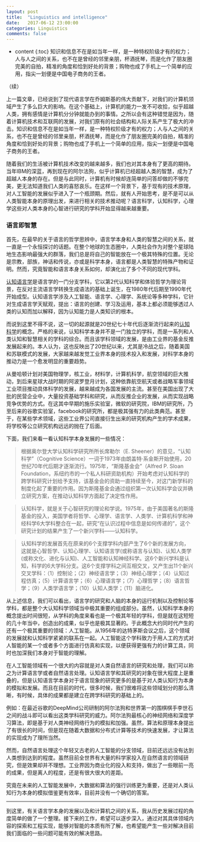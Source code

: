 ```yaml
---
layout: post
title:  "Linguistics and intelligence"
date:   2017-06-12 23:00:00
categories: Linguistics
comments: false
---
```

* content
{:toc}
知识和信息不在是如当年一样，是一种特权阶级才有的权力；人与人之间的关系，也不在是曾经的邻里亲朋，杯酒抚琴，而是化作了朋友圈完美的自拍，精准的角度和恰到好处的背景；购物也成了手机上一个简单的应用，指尖一划便是中国电子商务的王者。
 <!--more-->
（续）

上一篇文章，已经说到了现代语言学在乔姆斯基的伟大贡献下，对我们的计算机领域产生了多么巨大的影响。在这个基础上，计算机的能力一发不可收拾，似乎超越人类，拥有感情是计算机分分钟就能办到的事情。之所以会有这种错觉是因为，随着计算机技术和互联网的发展，对我们原有的社会结构和人际关系产生了极大的冲击。知识和信息不在是如当年一样，是一种特权阶级才有的权力；人与人之间的关系，也不在是曾经的邻里亲朋，杯酒抚琴，而是化作了朋友圈完美的自拍，精准的角度和恰到好处的背景；购物也成了手机上一个简单的应用，指尖一划便是中国电子商务的王者。

随着我们的生活被计算机技术改变的越来越多，我们也对其本身有了更高的期待。当年IBM的深蓝，再到现在的阿尔法狗，似乎计算机已经超越人类的智慧，成为了超越人本身的存在。但是与此同时，计算机有时候却连简单的问答却做的不够完美，更无法知道我们人类的喜怒哀乐。在这样一个背景下，基于现有的技术原理，对人工智能的发展似乎进入了一个瓶颈期。然后，就有人开始思考，是不是可以从人类智能本身的原理出发，来进行相关的技术推动呢？语言科学，认知科学，心理学这些对人类本身的心智进行研究的学科开始显得越来越重要。

### 语言即智慧

首先，在最早的关于语言的哲学思辨中，语言学本身和人类的智慧之间的关系，就一直是一个永恒探讨的话题。在整个地球的生态圈中，人类社会作为对整个星球陆地生态影响最强大的群落，我们总是将自己的智能放在一个极其特殊的位置。无论是宗教，部族，神话和传说，亦或是科学本身，语言都是人类智慧的特殊产物和证明。然而，究竟智能和语言本身关系如何，却演化出了多个不同的现代学科。

[认知语言学](https://en.wikipedia.org/wiki/Cognitive_linguistics)是语言学的一门分支学科，它以第2代认知科学和体验哲学为理论背景，在反对主流语言学转换生成语法的基础上诞生，在1980年代后期至1990年代开始成型。认知语言学涉及人工智能、语言学、心理学、系统论等多种学科，它针对生成语言学天赋观，提出：语言的创建、学习及运用，基本上都必须能够透过人类的认知而加以解释，因为认知能力是人类知识的根本。

而说到这里不得不说，这一切的起源就是20世纪七十年代后逐渐流行起来的[认知科学](https://en.wikipedia.org/wiki/Cognitive_science)的概念。严格的来说，认知科学本身并不是一门独立的学科，而是一系列和人类认知和智慧相关的学科的综合。而且该学科领域的发展，是由工业界的基金反推发展起来的。本人认为，这也反映出了20世纪以来，尤其是冷战之后，随着美国和苏联模式的发展，大家越来越发觉工业界本身的技术投入和发展，对科学本身的推动力是一个愈发明显的重要趋势。

从曼哈顿计划对美国物理学，核工业，材料学，计算机科学，航空领域的巨大推动，到后来星球大战时期的阿波罗登月计划，这种依靠航空航天或者战略军事领域工业项目推动具体科学的发展，越来越成为各国发展的主流。甚至在美国出现了大批的民营企业中，大量投资基础学科和研究，从而反推企业的发展，从而实现战略竞争优势的方式。在这其中早期的施乐实验室，微软的研究院，IBM的研究所，乃至后来的谷歌实验室，facebook的研究所，都是极其强有力的此类典范。甚至于，在某些学术领域，这些工业界公司直接衍生出来的研究机构产生的学术成果，将学校等公立研究机构远远的抛在了后面。

下面，我们来看一看认知科学本身发展的一些情况：

>根据奥尔登大学认知科学研究所所长席勒尔（E. Sheener）的意见，“认知科学”（Cognitive Science）一词于1973年由朗盖特·系金斯开始使用，20世纪70年代后期才逐渐流行。1975年，“斯隆基金会”（Alfred P. Sloan Foundation，系纽约市的一个私人科研资助机构）开始考虑对认知科学的跨学科研究计划给予支持，该基金会的资助一直持续至今，对这门新学科的制度化起了重要的作用。因为斯隆基金会通过组织第一次认知科学会议并确立研究方案，在推动认知科学方面起了决定性作用。

>认知科学，就是关于心智研究的理论和学说。1975年，由于美国著名的斯隆基金的投入，美国学者将哲学、心理学、语言学、人类学、计算机科学和神经科学6大学科整合在一起，研究“在认识过程中信息是如何传递的”，这个研究计划的结果产生了一个新兴学科——认知科学。

>认知科学的发展首先在原来的6个支撑学科内部产生了6个新的发展方向，这就是心智哲学、认知心理学、认知语言学(或称语言与认知)、认知人类学(或称文化、进化与认知)、人工智能和认知神经科学。这6个新兴学科是认知，科学的6大学科分支。这6个支撑学科之间互相交叉，又产生出11个新兴交叉学科：（1）控制论；（2）神经语言学；（3）神经心理学；（4）认知过程仿真；（5）计算语言学；（6）心理语言学；（7）心理哲学；（8）语言哲学；（9）人类学语言学；（10）认知人类学；（11）脑进化。

从上述信息，我们可以看出，语言学的研究和人脑的本身的运行机制以及控制论等学科，都是整个大认知科学领域当中极其重要的组成部分。虽然，认知科学本身的概念提出时间很短，从学科的角度来看也是一个极其年轻的学科，但是就在这短短的几十年当中，创造出的成果，似乎也是极其显著的。于此概念大约同时代产生的还有一个极其重要的领域：人工智能。从1956年的达特茅斯会议之后，这个领域的发展就和认知科学紧紧的联系在一起。人工智能这个学科致力于用人工的方式对人智能的某一个或者多个方面进行仿真和实现，以便获得更强有力的计算工具，同时也加深我们本身对于智能的理解。

在人工智能领域有一个很大的内容就是对人类自然语言的研究和处理，我们可以称之为计算语言学或者自然语言处理。认知语言学和其研究的对象在很大程度上是重叠的，但是认知语言学本身对于语言现象的研究更多的是基于对人类认知行为本身的模拟和发展。而且在目前的时代，很多时候，我们很难将这些领域划分的那么清晰，有时候，具体的成果都是建立在跨学科研究的基础上的。

例如：在最近谷歌的DeepMind公司研制的阿尔法狗和世界第一的围棋棋手李世石之间的战斗即可以看出这类学科研究的威力。阿尔法狗最核心的神经网络和深度学习算法，即是基于对人类神经网络行为的模拟和加强。虽然，算法和原理本身提出了有很长的时间，但是现在随着大数据和分布式计算等技术的快速发展，才让算法的实现成为了理所当然。

然而，自然语言处理这个年轻又古老的人工智能的分支领域，目前还远远没有达到人类想到达到的程度。虽然目前全世界有大量的科学家投入在自然语言的领域研究，但是效果却并不理想。工业界因为商业化的投入和支持，做出了一些眼前一亮的成果，但是离人的程度，还是有很大很大的差距。

究竟在未来的人工智能发展中，大数据和算法的强行训练更为重要，还是对人类认知行为本身的模拟借鉴更有效率，目前并没有一个确切的答案。

---

到这里，有关语言学本身的发展以及和计算机之间的关系，我从历史发展过程的角度简单的做了一个整理。接下来的工作，希望可以逐步深入，通过对其具体领域内容的探索和工程实现，能够对智能的本质有所了解，也希望能产生一些对解决目前我们面临的一些问题可能有效的解决思路。
